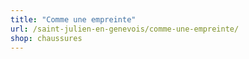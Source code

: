 ```yaml
---
title: "Comme une empreinte"
url: /saint-julien-en-genevois/comme-une-empreinte/
shop: chaussures
---
```

